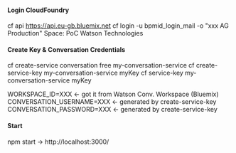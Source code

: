 #### Login CloudFoundry

cf api https://api.eu-gb.bluemix.net
cf login -u bpmid_login_mail -o "xxx AG Production"
Space: PoC Watson Technologies


#### Create Key & Conversation Credentials
cf create-service conversation free my-conversation-service
cf create-service-key my-conversation-service myKey
cf service-key my-conversation-service myKey

WORKSPACE_ID=XXX <- got it from Watson Conv. Workspace (Bluemix)
CONVERSATION_USERNAME=XXX <- generated by create-service-key
CONVERSATION_PASSWORD=XXX <- generated by create-service-key

#### Start

npm start -> http://localhost:3000/